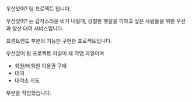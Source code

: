 우산있어? 팀 프로젝트 입니다.

우산있어? 는 갑작스러운 비가 내릴때, 강렬한 햇살을 피하고 싶은 사람들을 위한 우산과 양산 대여 서비스입니다.

프론트엔드 부분의 기능만 구현한 프로젝트입니다.

우산있어 팀 프로젝트 파일이 제 작업 파일이며

- 회원/비회원 이용권 구매
- 대여
- 대여소 지도

부분을 작업했습니다.
